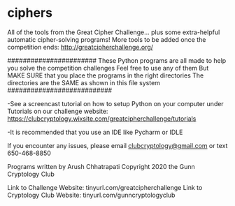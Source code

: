 # ciphers
All of the tools from the Great Cipher Challenge... plus some extra-helpful automatic cipher-solving programs!
More tools to be added once the competition ends: http://greatcipherchallenge.org/

#######################
These Python programs are all made to help you solve the competition challenges
Feel free to use any of them
But MAKE SURE that you place the programs in the right directories
The directories are the SAME as shown in this file system
###########################

-See a screencast tutorial on how to setup Python on your computer under Tutorials
on our challenge website: https://clubcryptology.wixsite.com/greatcipherchallenge/tutorials

-It is recommended that you use an IDE like Pycharm or IDLE

If you encounter any issues, please email clubcryptology@gmail.com or text
650-468-8850

Programs written by Arush Chhatrapati
Copyright 2020 the Gunn Cryptology Club

Link to Challenge Website: tinyurl.com/greatcipherchallenge
Link to Cryptology Club Website: tinyurl.com/gunncryptologyclub












